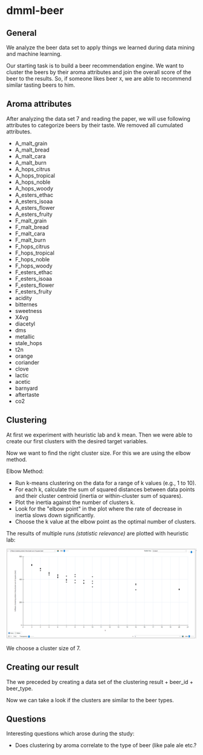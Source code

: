 # dmml-beer

## General

We analyze the beer data set to apply things we learned during data mining and machine learning.

Our starting task is to build a beer recommendation engine. We want to cluster the beers by their aroma attributes and join the overall score of the beer to the results. So, if someone likes beer `X`, we are able to recommend similar tasting beers to him.

## Aroma attributes

After analyzing the data set 7 and reading the paper, we will use following attributes to categorize beers by their taste. We removed all cumulated attributes.

- A_malt_grain
- A_malt_bread
- A_malt_cara
- A_malt_burn
- A_hops_citrus
- A_hops_tropical
- A_hops_noble
- A_hops_woody
- A_esters_ethac
- A_esters_isoaa
- A_esters_flower
- A_esters_fruity
- F_malt_grain
- F_malt_bread
- F_malt_cara
- F_malt_burn
- F_hops_citrus
- F_hops_tropical
- F_hops_noble
- F_hops_woody
- F_esters_ethac
- F_esters_isoaa
- F_esters_flower
- F_esters_fruity
- acidity
- bitternes
- sweetness
- X4vg
- diacetyl
- dms
- metallic
- stale_hops
- t2n
- orange
- coriander
- clove
- lactic
- acetic
- barnyard
- aftertaste
- co2

## Clustering

At first we experiment with heuristic lab and k mean. Then we were able to create our first clusters with the desired target variables.

Now we want to find the right cluster size. For this we are using the elbow method.

Elbow Method:

- Run k-means clustering on the data for a range of k values (e.g., 1 to 10).
- For each k, calculate the sum of squared distances between data points and their cluster centroid (inertia or within-cluster sum of squares).
- Plot the inertia against the number of clusters k.
- Look for the "elbow point" in the plot where the rate of decrease in inertia slows down significantly.
- Choose the k value at the elbow point as the optimal number of clusters.

The results of multiple runs _(statistic relevance)_ are plotted with heuristic lab:

![Bild](./assets/Bild.png)

We choose a cluster size of 7.



## Creating our result

The we preceded by creating a data set of the clustering result + beer_id + beer_type.

Now we can take a look if the clusters are similar to the beer types.



## Questions

Interesting questions which arose during the study:

- Does clustering by aroma correlate to the type of beer (like pale ale etc.?